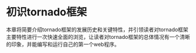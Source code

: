初识tornado框架
=======

本章将简要介绍tornado框架的发展历史和关键特性，并引领读者对tornado框架主要特性进行一次快速全面的浏览，让读者对tornado框架的总体情况有一个清晰的印象，并能编写和运行自己的第一个web程序。
